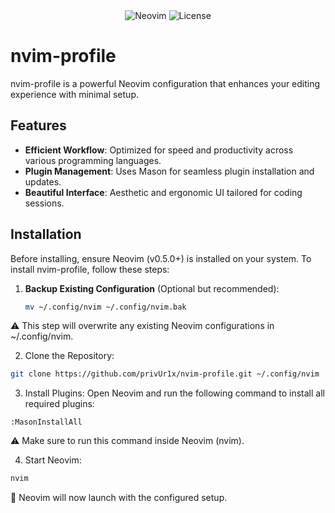 <div align="center">
  <img src="https://img.shields.io/badge/Neovim-%E2%99%A5-lightgrey" alt="Neovim">
  <img src="https://img.shields.io/github/license/privUr1x/nvim-profile" alt="License">
</div>

# nvim-profile

nvim-profile is a powerful Neovim configuration that enhances your editing experience with minimal setup.

## Features

- **Efficient Workflow**: Optimized for speed and productivity across various programming languages.
- **Plugin Management**: Uses Mason for seamless plugin installation and updates.
- **Beautiful Interface**: Aesthetic and ergonomic UI tailored for coding sessions.

## Installation

Before installing, ensure Neovim (v0.5.0+) is installed on your system. To install nvim-profile, follow these steps:

1. **Backup Existing Configuration** (Optional but recommended):
   ```sh
   mv ~/.config/nvim ~/.config/nvim.bak
   ```
⚠️ This step will overwrite any existing Neovim configurations in ~/.config/nvim.

2. Clone the Repository:

```sh
git clone https://github.com/privUr1x/nvim-profile.git ~/.config/nvim
```

3. Install Plugins:
Open Neovim and run the following command to install all required plugins:

```
:MasonInstallAll
```
⚠️ Make sure to run this command inside Neovim (nvim).

4. Start Neovim:
```sh
nvim
```
🚀 Neovim will now launch with the configured setup.
